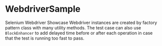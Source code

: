 # WebdriverSample
Selenium Webdriver Showcase
Webdriver instances are created by factory pattern class with many utility methods.
The test case can also use `BlockEnhancer` to add delayed time before or after each operation in case that the test is running too fast to pass.
